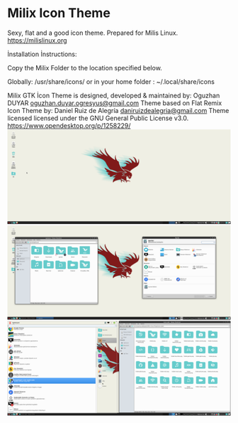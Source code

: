 # Milix Icon Theme
Sexy, flat and a good icon theme.
Prepared for Milis Linux. https://milislinux.org

İnstallation İnstructions:

Copy the Milix Folder to the location specified below.

Globally: /usr/share/icons/ or in your home folder : ~/.local/share/icons

Milix GTK İcon Theme is designed, developed & maintained by: Oguzhan DUYAR <oguzhan.duyar.ogresyus@gmail.com>
Theme based on Flat Remix Icon Theme by: Daniel Ruiz de Alegría <daniruizdealegria@gmail.com> 
Theme licensed licensed under the GNU General Public License v3.0.
https://www.opendesktop.org/p/1258229/
![alt text](https://github.com/OguzhanDUYAR/MilisLinux/blob/master/Milix/Screenshots/s1.png)
![alt text](https://github.com/OguzhanDUYAR/MilisLinux/blob/master/Milix/Screenshots/s2.png)
![alt text](https://github.com/OguzhanDUYAR/MilisLinux/blob/master/Milix/Screenshots/s3.png)
